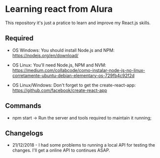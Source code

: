 # Learning react from Alura

This repository it's just a pratice to learn and improve my React.js skills. 


## Required

* OS Windows: You should install Node.js and NPM: https://nodejs.org/en/download/

* OS Linux: You'll need Node.js, NPM and NVM: https://medium.com/collabcode/como-instalar-node-js-no-linux-corretamente-ubuntu-debian-elementary-os-729fb4c92f2d

* OS Linux/Windows: Don't forget to get the create-react-app: https://github.com/facebook/create-react-app


## Commands

* npm start -> Run the server and tools required to maintain it running;


## Changelogs

* 21/12/2018 - I had some problems to running a local API for testing the changes. I'll get a online API to continues ASAP. 